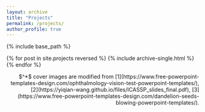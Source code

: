 ```yaml
---
layout: archive
title: "Projects"
permalink: /projects/
author_profile: true
---
```


{% include base_path %}


{% for post in site.projects reversed %}
  {% include archive-single.html %}
{% endfor %}

<p align="right"> $^*$ cover images are modified from [1](https://www.free-powerpoint-templates-design.com/ophthalmology-vision-test-powerpoint-templates/), [2](https://yiqian-wang.github.io/files/ICASSP_slides_final.pdf), [3](https://www.free-powerpoint-templates-design.com/dandelion-seeds-blowing-powerpoint-templates/).  </p>
